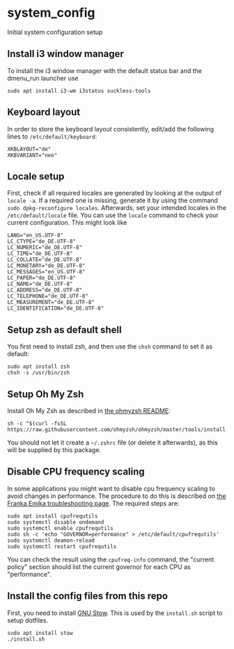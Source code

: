 # system_config
Initial system configuration setup

## Install i3 window manager

To install the i3 window manager with the default status bar and the dmenu_run launcher use

```console
sudo apt install i3-wm i3status suckless-tools
```

## Keyboard layout

In order to store the keyboard layout consistently, edit/add the following lines to ```/etc/default/keyboard```:

```console
XKBLAYOUT="de"
XKBVARIANT="neo"
```

## Locale setup

First, check if all required locales are generated by looking at the output of ```locale -a```. If a required one is missing, generate it by using the command ```sudo dpkg-reconfigure locales```. Afterwards, set your intended locales in the ```/etc/default/locale``` file. You can use the ```locale``` command to check your current configuration. This might look like

```console
LANG="en_US.UTF-8"
LC_CTYPE="de_DE.UTF-8"
LC_NUMERIC="de_DE.UTF-8"
LC_TIME="de_DE.UTF-8"
LC_COLLATE="de_DE.UTF-8"
LC_MONETARY="de_DE.UTF-8"
LC_MESSAGES="en_US.UTF-8"
LC_PAPER="de_DE.UTF-8"
LC_NAME="de_DE.UTF-8"
LC_ADDRESS="de_DE.UTF-8"
LC_TELEPHONE="de_DE.UTF-8"
LC_MEASUREMENT="de_DE.UTF-8"
LC_IDENTIFICATION="de_DE.UTF-8"
```

## Setup zsh as default shell

You first need to install zsh, and then use the ```chsh``` command to set it as default:

```console
sudo apt install zsh
chsh -s /usr/bin/zsh
```

## Setup Oh My Zsh

Install Oh My Zsh as described in [the ohmyzsh README](https://github.com/ohmyzsh/ohmyzsh):

```
sh -c "$(curl -fsSL https://raw.githubusercontent.com/ohmyzsh/ohmyzsh/master/tools/install.sh)"
```

You should not let it create a ```~/.zshrc``` file (or delete it afterwards), as this will be supplied by this package.

## Disable CPU frequency scaling

In some applications you might want to disable cpu frequency scaling to avoid changes in performance. The procedure to do this is described on [the Franka Emika troubleshooting page](https://frankaemika.github.io/docs/troubleshooting.html). The required steps are:

```console
sudo apt install cpufrequtils
sudo systemctl disable ondemand
sudo systemctl enable cpufrequtils
sudo sh -c 'echo "GOVERNOR=performance" > /etc/default/cpufrequtils'
sudo systemctl deamon-reload
sudo systemctl restart cpufrequtils
```

You can check the result using the ```cpufreq-info``` command, the "current policy" section should list the current governor for each CPU as "performance".

## Install the config files from this repo

First, you need to install [GNU Stow](https://www.gnu.org/software/stow/). This is used by the ```install.sh``` script to setup dotfiles.

```console
sudo apt install stow
./install.sh
```
